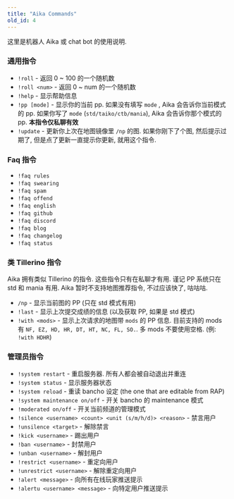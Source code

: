 ```yaml
---
title: "Aika Commands"
old_id: 4
---
```

这里是机器人 Aika 或 chat bot 的使用说明.  

### 通用指令
- `!roll` - 返回 0 ~ 100 的一个随机数  
- `!roll <num>` - 返回 0 ~ num 的一个随机数
- `!help` - 显示帮助信息
- `!pp [mode]` - 显示你的当前 pp. 如果没有填写 `mode` , Aika 会告诉你当前模式的 pp. 如果你写了 `mode` (`std/taiko/ctb/mania`), Aika 会告诉你那个模式的 pp. **本指令仅私聊有效**
- `!update` - 更新你上次在地图镜像里 `/np` 的图. 如果你刚下了个图, 然后提示过期了, 但是点了更新一直提示你更新, 就用这个指令. 

### Faq 指令
- `!faq rules`  
- `!faq swearing`  
- `!faq spam`  
- `!faq offend`  
- `!faq english`  
- `!faq github`  
- `!faq discord`  
- `!faq blog`  
- `!faq changelog`  
- `!faq status`  

### 类 Tillerino 指令
Aika 拥有类似 Tillerino 的指令. 这些指令只有在私聊才有用. 谨记 PP 系统只在 std 和 mania 有用. Aika 暂时不支持地图推荐指令, 不过应该快了, 咕咕咕.

- `/np` - 显示当前图的 PP (只在 std 模式有用)  
- `!last` - 显示上次提交成绩的信息 (以及获取 PP, 如果是 std 模式)
- `!with <mods>` - 显示上次请求的地图带 `mods` 的 PP 信息. 目前支持的 mods 有 `NF, EZ, HD, HR, DT, HT, NC, FL, SO.`. 多 mods 不要使用空格. (例: `!with HDHR`)

### 管理员指令
- `!system restart` - 重启服务器. 所有人都会被自动退出并重连
- `!system status` - 显示服务器状态 
- `!system reload` - 重读 bancho 设定 (the one that are editable from RAP)  
- `!system maintenance on/off` - 开关 bancho 的 maintenance 模式
- `!moderated on/off` - 开关当前频道的管理模式
- `!silence <username> <count> <unit (s/m/h/d)> <reason>` - 禁言用户
- `!unsilence <target>` - 解除禁言 
- `!kick <username>` - 踢出用户
- `!ban <username>` - 封禁用户
- `!unban <username>` - 解封用户
- `!restrict <username>` - 重定向用户
- `!unrestrict <username>` - 解除重定向用户
- `!alert <message>` - 向所有在线玩家推送提示
- `!alertu <username> <message>` - 向特定用户推送提示
